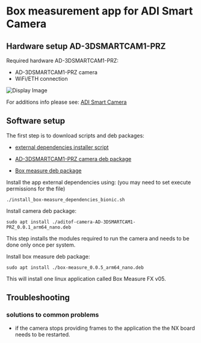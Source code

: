 # Box measurement app for ADI Smart Camera

## Hardware setup AD-3DSMARTCAM1-PRZ
Required hardware AD-3DSMARTCAM1-PRZ:
 - AD-3DSMARTCAM1-PRZ camera
 - WiFi/ETH connection
 
 ![Display Image](https://github.com/robotics-ai/tof_process_public/blob/main/box_measure/Doc/Images/adi_smart.png)

For additions info please see: 
[ADI Smart Camera](https://wiki.analog.com/resources/eval/user-guides/ad-3dsmartcam1-prz)

## Software setup

The first step is to download scripts and deb packages:
- [external dependencies installer script](https://github.com/robotics-ai/tof_process_public/blob/main/box_measure/ADI-Smart-Camera/install_box-measure_dependencies_bionic.sh)

- [AD-3DSMARTCAM1-PRZ camera deb package](https://github.com/robotics-ai/tof_process_public/blob/main/box_measure/ADI-Smart-Camera/aditof-camera-AD-3DSMARTCAM1-PRZ_0.0.1_arm64_nano.deb)

- [Box measure deb package](https://github.com/robotics-ai/tof_process_public/blob/main/box_measure/ADI-Smart-Camera/box-measure_0.0.5_arm64_nano.deb)

Install the app external dependencies using: (you may need to set execute permissions for the file)
```
./install_box-measure_dependencies_bionic.sh
```

Install camera deb package:
```
sudo apt install ./aditof-camera-AD-3DSMARTCAM1-PRZ_0.0.1_arm64_nano.deb
```

This step installs the modules required to run the camera and needs to be done only once per system.

Install box measure deb package:
```
sudo apt install ./box-measure_0.0.5_arm64_nano.deb
```
This will install one linux application called Box Measure FX v05.

## Troubleshooting
### solutions to common problems
   - if the camera stops providing frames to the application the the NX board needs to be restarted.
